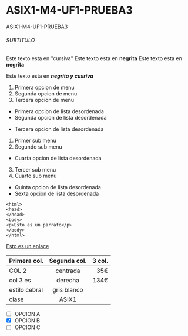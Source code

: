 # ASIX1-M4-UF1-PRUEBA3

ASIX1-M4-UF1-PRUEBA3
###### SUBTITULO


Este texto esta en "cursiva"
Este texto esta en **negrita**
Este texto esta en __negrita__


Este texto esta en **_negrita y cusriva_**

1. Primera opcion de menu
2. Segunda opcion de menu
3. Tercera opcion de menu

* Primera opcion de lista desordenada
* Segunda opcion de lista desordenada
- Tercera opcion de lista desordenada
1. Primer sub menu
2. Segundo sub menu 
- Cuarta opcion de lista desordenada
3. Tercer sub menu
4. Cuarto sub menu
+ Quinta opcion de lista desordenada
+ Sexta opcion de lista desordenada

```
<html>
<head>
</head>
<body>
<p>Esto es un parrafo</p>
</body>
</html>
```
[Esto es un enlace](http://joan23.fje.edu "Enlace a la web del cole")


Primera col.|Segunda col.|3 col.|
|---------------|:-----------:|-------:|
COL 2 |centrada|35€|
col 3 es |derecha| 134€|
estilo cebral |gris blanco|
clase|ASIX1||M4|

-[ ] OPCION A 
-[X] OPCION B
- [ ] OPCION C